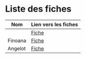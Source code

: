 # Liste des fiches

|Nom    |Lien vers les fiches |
|-------|---------------------|
||[Fiche](./MICHEL.md)        |
|Finoana|[Fiche](./FINOANA.md)|
|Angelot|[Fiche](./ANGELOT.md)|

